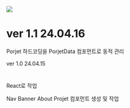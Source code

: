 <img 
    src="https://img.shields.io/badge/React.js-61DAFB?style=flat-square&amp;logo=React&amp;logoColor=white&amp;"
/>

# ver 1.1 24.04.16

Porjet 하드코딩을 PorjetData 컴포먼트로 동적 관리

ver 1.0 24.04.15
#
React로 작업

Nav Banner About Projet 컴포먼트 생성 및 작업
